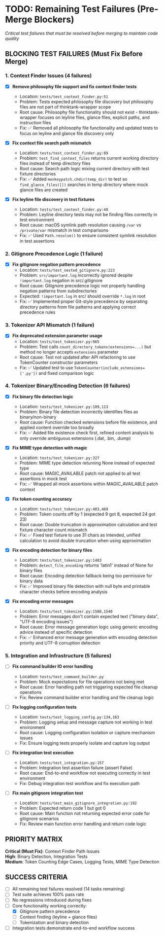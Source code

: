 # TODO: Remaining Test Failures (Pre-Merge Blockers)

*Critical test failures that must be resolved before merging to maintain code quality*

## BLOCKING TEST FAILURES (Must Fix Before Merge)

### 1. Context Finder Issues (4 failures)
- [x] **Remove philosophy file support and fix context finder tests**
  - Location: `tests/test_context_finder.py:51` 
  - Problem: Tests expected philosophy file discovery but philosophy files are not part of thinktank-wrapper scope
  - Root cause: Philosophy file functionality should not exist - thinktank-wrapper focuses on leyline files, glance files, explicit paths, and instruction files
  - Fix: ✅ Removed all philosophy file functionality and updated tests to focus on leyline and glance file discovery only

- [x] **Fix context file search path mismatch** 
  - Location: `tests/test_context_finder.py:89`
  - Problem: `test_find_context_files` returns current working directory files instead of temp directory files
  - Root cause: Search path logic mixing current directory with test fixture directories  
  - Fix: ✅ Added `monkeypatch.chdir(temp_dir)` to test so `find_glance_files([])` searches in temp directory where mock glance files are created

- [x] **Fix leyline file discovery in test fixtures**
  - Location: `tests/test_context_finder.py:40`
  - Problem: Leyline directory tests may not be finding files correctly in test environment
  - Root cause: macOS symlink path resolution causing `/var` vs `/private/var` mismatch in test comparisons
  - Fix: ✅ Used `Path.resolve()` to ensure consistent symlink resolution in test assertions

### 2. Gitignore Precedence Logic (1 failure) 
- [x] **Fix gitignore negation pattern precedence**
  - Location: `tests/test_nested_gitignore.py:223`
  - Problem: `src/important.log` incorrectly ignored despite `!important.log` negation in src/.gitignore  
  - Root cause: Gitignore precedence logic not properly handling negation patterns from subdirectories
  - Expected: `!important.log` in src/ should override `*.log` in root 
  - Fix: ✅ Implemented proper Git-style precedence by separating directory patterns from file patterns and applying correct precedence rules

### 3. Tokenizer API Mismatch (1 failure)
- [x] **Fix deprecated extension parameter usage**
  - Location: `tests/test_tokenizer.py:965`
  - Problem: Test calls `count_directory_tokens(extensions=...)` but method no longer accepts `extensions` parameter
  - Root cause: Test not updated after API refactoring to use TokenCounter constructor parameters
  - Fix: ✅ Updated test to use `TokenCounter(include_extensions=['.py'])` and fixed comparison logic

### 4. Tokenizer Binary/Encoding Detection (6 failures)
- [x] **Fix binary file detection logic**
  - Location: `tests/test_tokenizer.py:109,113` 
  - Problem: Binary file detection incorrectly identifies files as binary/non-binary
  - Root cause: Function checked extensions before file existence, and applied content override too broadly
  - Fix: ✅ Added file existence check first, refined content analysis to only override ambiguous extensions (.dat, .bin, .dump)

- [x] **Fix MIME type detection with magic**
  - Location: `tests/test_tokenizer.py:327`
  - Problem: MIME type detection returning None instead of expected type
  - Root cause: MAGIC_AVAILABLE patch not applied to all test assertions in mock test
  - Fix: ✅ Wrapped all mock assertions within MAGIC_AVAILABLE patch context

- [x] **Fix token counting accuracy**
  - Location: `tests/test_tokenizer.py:403,469`
  - Problem: Token counts off by 1 (expected 9 got 8, expected 24 got 23)
  - Root cause: Double truncation in approximation calculation and test fixture character count mismatch
  - Fix: ✅ Fixed test fixture to use 31 chars as intended, unified calculation to avoid double truncation when using approximation

- [x] **Fix encoding detection for binary files**
  - Location: `tests/test_tokenizer.py:1483`
  - Problem: `detect_file_encoding` returns 'latin1' instead of None for binary files  
  - Root cause: Encoding detection fallback being too permissive for binary data
  - Fix: ✅ Improved binary file detection with null byte and printable character checks before encoding analysis

- [x] **Fix encoding error messages**
  - Location: `tests/test_tokenizer.py:1508,1540`
  - Problem: Error messages don't contain expected text ("binary data", "UTF-8 encoding issues")
  - Root cause: Error message generation logic using generic encoding advice instead of specific detection
  - Fix: ✅ Enhanced error message generation with encoding detection priority and UTF-8 corruption detection

### 5. Integration and Infrastructure (5 failures)
- [ ] **Fix command builder IO error handling**
  - Location: `tests/test_command_builder.py` 
  - Problem: Mock expectations for file operations not being met
  - Root cause: Error handling path not triggering expected file cleanup operations
  - Fix: Review command builder error handling and file cleanup logic

- [ ] **Fix logging configuration tests**
  - Location: `tests/test_logging_config.py:134,163`
  - Problem: Logging setup and message capture not working in test environment
  - Root cause: Logging configuration isolation or capture mechanism issues  
  - Fix: Ensure logging tests properly isolate and capture log output

- [ ] **Fix integration test execution**
  - Location: `tests/test_integration.py:157`
  - Problem: Integration test assertion failure (assert False)
  - Root cause: End-to-end workflow not executing correctly in test environment
  - Fix: Debug integration test workflow and fix execution path

- [ ] **Fix main gitignore integration test**
  - Location: `tests/test_main_gitignore_integration.py:192` 
  - Problem: Expected return code 1 but got 0
  - Root cause: Main function not returning expected error code for gitignore scenarios
  - Fix: Review main function error handling and return code logic

## PRIORITY MATRIX

**Critical (Must Fix)**: Context Finder Path Issues  
**High**: Binary Detection, Integration Tests  
**Medium**: Token Counting Edge Cases, Logging Tests, MIME Type Detection

## SUCCESS CRITERIA

- [ ] All remaining test failures resolved (14 tasks remaining)
- [ ] Test suite achieves 100% pass rate
- [ ] No regressions introduced during fixes
- [ ] Core functionality working correctly:
  - [x] Gitignore pattern precedence 
  - [ ] Context finding (leyline + glance files)
  - [ ] Tokenization and binary detection
- [ ] Integration tests demonstrate end-to-end workflow success